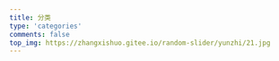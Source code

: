 ```yaml
---
title: 分类
type: 'categories'
comments: false
top_img: https://zhangxishuo.gitee.io/random-slider/yunzhi/21.jpg
---
```

